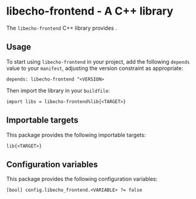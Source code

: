 # libecho-frontend - A C++ library

The `libecho-frontend` C++ library provides <SUMMARY-OF-FUNCTIONALITY>.


## Usage

To start using `libecho-frontend` in your project, add the following `depends`
value to your `manifest`, adjusting the version constraint as appropriate:

```
depends: libecho-frontend ^<VERSION>
```

Then import the library in your `buildfile`:

```
import libs = libecho-frontend%lib{<TARGET>}
```


## Importable targets

This package provides the following importable targets:

```
lib{<TARGET>}
```

<DESCRIPTION-OF-IMPORTABLE-TARGETS>


## Configuration variables

This package provides the following configuration variables:

```
[bool] config.libecho_frontend.<VARIABLE> ?= false
```

<DESCRIPTION-OF-CONFIG-VARIABLES>
